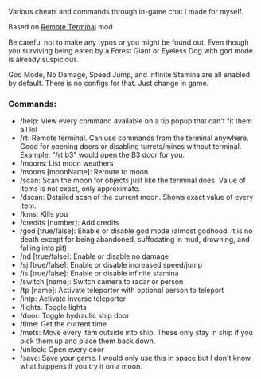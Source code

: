 Various cheats and commands through in-game chat I made for myself.

Based on [Remote Terminal](https://thunderstore.io/c/lethal-company/p/hesukastro/LCRemoteTerminal) mod

Be careful not to make any typos or you might be found out.
Even though you surviving being eaten by a Forest Giant or Eyeless Dog with god mode is already suspicious.

God Mode, No Damage, Speed Jump, and Infinite Stamina are all enabled by default. There is no configs for that. Just change in game.

### Commands: 
- /help: View every command available on a tip popup that can't fit them all lol
- /rt: Remote terminal. Can use commands from the terminal anywhere. Good for opening doors or disabling turrets/mines without terminal. Example: "/rt b3" would open the B3 door for you.
- /moons: List moon weathers
- /moons [moonName]: Reroute to moon
- /scan: Scan the moon for objects just like the terminal does. Value of items is not exact, only approximate.
- /dscan: Detailed scan of the current moon. Shows exact value of every item.
- /kms: Kills you 
- /credits [number]: Add credits
- /god [true/false]: Enable or disable god mode (almost godhood. it is no death except for being abandoned, suffocating in mud, drowning, and falling into pit)
- /nd [true/false]: Enable or disable no damage
- /sj [true/false]: Enable or disable increased speed/jump
- /is [true/false]: Enable or disable infinite stamina
- /switch [name]: Switch camera to radar or person
- /tp [name]: Activate teleporter with optional person to teleport
- /intp: Activate inverse teleporter
- /lights: Toggle lights
- /door: Toggle hydraulic ship door
- /time: Get the current time
- /mets: Move every item outside into ship. These only stay in ship if you pick them up and place them back down.
- /unlock: Open every door
- /save: Save your game. I would only use this in space but I don't know what happens if you try it on a moon.
